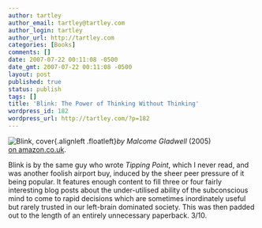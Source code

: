 ```yaml
---
author: tartley
author_email: tartley@tartley.com
author_login: tartley
author_url: http://tartley.com
categories: [Books]
comments: []
date: 2007-07-22 00:11:08 -0500
date_gmt: 2007-07-22 00:11:08 -0500
layout: post
published: true
status: publish
tags: []
title: 'Blink: The Power of Thinking Without Thinking'
wordpress_id: 182
wordpress_url: http://tartley.com/?p=182
---
```


![Blink,
cover](http://tartley.com/wp-content/uploads/2007/07/blink.jpg){.alignleft
.floatleft}*by Malcome Gladwell* (2005)\
[on
amazon.co.uk](http://www.amazon.co.uk/Blink-Power-Thinking-Without/dp/0141014598).

Blink is by the same guy who wrote *Tipping Point*, which I never read,
and was another foolish airport buy, induced by the sheer peer pressure
of it being popular. It features enough content to fill three or four
fairly interesting blog posts about the under-utilised ability of the
subconscious mind to come to rapid decisions which are sometimes
inordinately useful but rarely trusted in our left-brain dominated
society. This was then padded out to the length of an entirely
unnecessary paperback. 3/10.
